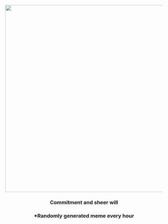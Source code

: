 <p align="center">
        <img src="https://i.redd.it/atp5jj8b6h391.jpg" width="600" height="600">
        </p>
        <h3 align="center">Commitment and sheer will</h3>
        <h3 align="center">*Randomly generated meme every hour</h3>
    